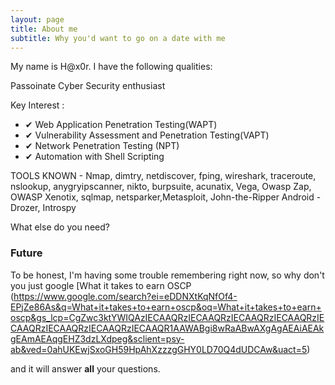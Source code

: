 ```yaml
---
layout: page
title: About me
subtitle: Why you'd want to go on a date with me
---
```


My name is H@x0r. I have the following qualities:

Passoinate Cyber Security enthusiast   

Key Interest : 

* ✔ Web Application Penetration Testing(WAPT)  
* ✔ Vulnerability Assessment and Penetration Testing(VAPT)  
* ✔ Network Penetration Testing (NPT)  
* ✔ Automation with Shell Scripting

TOOLS KNOWN - 
Nmap, dimtry, netdiscover, fping, wireshark, traceroute, nslookup, anygryipscanner, nikto, burpsuite, acunatix, Vega, Owasp Zap, OWASP Xenotix, sqlmap, netsparker,Metasploit, John-the-Ripper
Android  - Drozer, Introspy


What else do you need?

### Future

To be honest, I'm having some trouble remembering right now, so why don't you just google [What it takes to earn OSCP (https://www.google.com/search?ei=eDDNXtKqNfOf4-EPjZe86As&q=What+it+takes+to+earn+oscp&oq=What+it+takes+to+earn+oscp&gs_lcp=CgZwc3ktYWIQAzIECAAQRzIECAAQRzIECAAQRzIECAAQRzIECAAQRzIECAAQRzIECAAQRzIECAAQR1AAWABgi8wRaABwAXgAgAEAiAEAkgEAmAEAqgEHZ3dzLXdpeg&sclient=psy-ab&ved=0ahUKEwjSxoGH59HpAhXzzzgGHY0LD70Q4dUDCAw&uact=5)

and it will answer **all** your questions.
